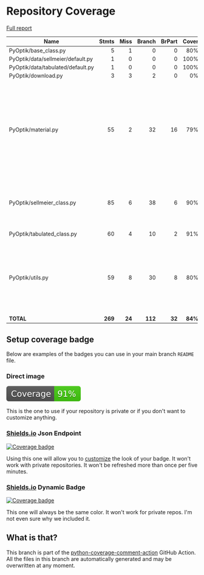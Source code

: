 # Repository Coverage

[Full report](https://htmlpreview.github.io/?https://github.com/MartinPdeS/PyOptik/blob/python-coverage-comment-action-data/htmlcov/index.html)

| Name                              |    Stmts |     Miss |   Branch |   BrPart |   Cover |   Missing |
|---------------------------------- | -------: | -------: | -------: | -------: | ------: | --------: |
| PyOptik/base\_class.py            |        5 |        1 |        0 |        0 |     80% |        19 |
| PyOptik/data/sellmeier/default.py |        1 |        0 |        0 |        0 |    100% |           |
| PyOptik/data/tabulated/default.py |        1 |        0 |        0 |        0 |    100% |           |
| PyOptik/download.py               |        3 |        3 |        2 |        0 |      0% |       1-5 |
| PyOptik/material.py               |       55 |        2 |       32 |       16 |     79% |28->27, 30, 35, 39->38, 43->42, 47->46, 51->50, 55->54, 59->58, 63->62, 67->66, 71->70, 75->74, 79->78, 83->82, 87->86 |
| PyOptik/sellmeier\_class.py       |       85 |        6 |       38 |        6 |     90% |52, 67->exit, 92, 126-127, 141, 146 |
| PyOptik/tabulated\_class.py       |       60 |        4 |       10 |        2 |     91% | 67, 84-86 |
| PyOptik/utils.py                  |       59 |        8 |       30 |        8 |     80% |34-37, 67, 69->74, 72, 74->exit, 76->exit, 115, 119, 161->165 |
|                         **TOTAL** |  **269** |   **24** |  **112** |   **32** | **84%** |           |


## Setup coverage badge

Below are examples of the badges you can use in your main branch `README` file.

### Direct image

[![Coverage badge](https://raw.githubusercontent.com/MartinPdeS/PyOptik/python-coverage-comment-action-data/badge.svg)](https://htmlpreview.github.io/?https://github.com/MartinPdeS/PyOptik/blob/python-coverage-comment-action-data/htmlcov/index.html)

This is the one to use if your repository is private or if you don't want to customize anything.

### [Shields.io](https://shields.io) Json Endpoint

[![Coverage badge](https://img.shields.io/endpoint?url=https://raw.githubusercontent.com/MartinPdeS/PyOptik/python-coverage-comment-action-data/endpoint.json)](https://htmlpreview.github.io/?https://github.com/MartinPdeS/PyOptik/blob/python-coverage-comment-action-data/htmlcov/index.html)

Using this one will allow you to [customize](https://shields.io/endpoint) the look of your badge.
It won't work with private repositories. It won't be refreshed more than once per five minutes.

### [Shields.io](https://shields.io) Dynamic Badge

[![Coverage badge](https://img.shields.io/badge/dynamic/json?color=brightgreen&label=coverage&query=%24.message&url=https%3A%2F%2Fraw.githubusercontent.com%2FMartinPdeS%2FPyOptik%2Fpython-coverage-comment-action-data%2Fendpoint.json)](https://htmlpreview.github.io/?https://github.com/MartinPdeS/PyOptik/blob/python-coverage-comment-action-data/htmlcov/index.html)

This one will always be the same color. It won't work for private repos. I'm not even sure why we included it.

## What is that?

This branch is part of the
[python-coverage-comment-action](https://github.com/marketplace/actions/python-coverage-comment)
GitHub Action. All the files in this branch are automatically generated and may be
overwritten at any moment.